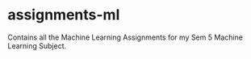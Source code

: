 # assignments-ml
Contains all the Machine Learning Assignments for my Sem 5 Machine Learning Subject.
